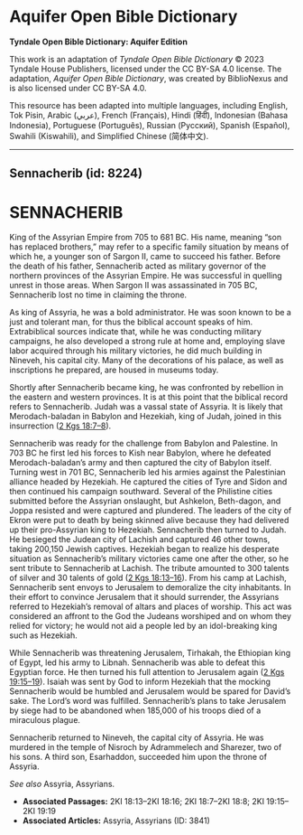 # Aquifer Open Bible Dictionary

**Tyndale Open Bible Dictionary: Aquifer Edition**

This work is an adaptation of *Tyndale Open Bible Dictionary* © 2023 Tyndale House Publishers, licensed under the CC BY\-SA 4\.0 license. The adaptation, *Aquifer Open Bible Dictionary*, was created by BiblioNexus and is also licensed under CC BY\-SA 4\.0\.

This resource has been adapted into multiple languages, including English, Tok Pisin, Arabic (عربي), French (Français), Hindi (हिंदी), Indonesian (Bahasa Indonesia), Portuguese (Português), Russian (Русский), Spanish (Español), Swahili (Kiswahili), and Simplified Chinese (简体中文).



--------------------------------

## Sennacherib (id: 8224)

SENNACHERIB
===========

King of the Assyrian Empire from 705 to 681 BC. His name, meaning “son has replaced brothers,” may refer to a specific family situation by means of which he, a younger son of Sargon II, came to succeed his father. Before the death of his father, Sennacherib acted as military governor of the northern provinces of the Assyrian Empire. He was successful in quelling unrest in those areas. When Sargon II was assassinated in 705 BC, Sennacherib lost no time in claiming the throne.

As king of Assyria, he was a bold administrator. He was soon known to be a just and tolerant man, for thus the biblical account speaks of him. Extrabiblical sources indicate that, while he was conducting military campaigns, he also developed a strong rule at home and, employing slave labor acquired through his military victories, he did much building in Nineveh, his capital city. Many of the decorations of his palace, as well as inscriptions he prepared, are housed in museums today.

Shortly after Sennacherib became king, he was confronted by rebellion in the eastern and western provinces. It is at this point that the biblical record refers to Sennacherib. Judah was a vassal state of Assyria. It is likely that Merodach\-baladan in Babylon and Hezekiah, king of Judah, joined in this insurrection ([2 Kgs 18:7–8](https://ref.ly/2Kgs18:7-2Kgs18:8)).

Sennacherib was ready for the challenge from Babylon and Palestine. In 703 BC he first led his forces to Kish near Babylon, where he defeated Merodach\-baladan’s army and then captured the city of Babylon itself. Turning west in 701 BC, Sennacherib led his armies against the Palestinian alliance headed by Hezekiah. He captured the cities of Tyre and Sidon and then continued his campaign southward. Several of the Philistine cities submitted before the Assyrian onslaught, but Ashkelon, Beth\-dagon, and Joppa resisted and were captured and plundered. The leaders of the city of Ekron were put to death by being skinned alive because they had delivered up their pro\-Assyrian king to Hezekiah. Sennacherib then turned to Judah. He besieged the Judean city of Lachish and captured 46 other towns, taking 200,150 Jewish captives. Hezekiah began to realize his desperate situation as Sennacherib’s military victories came one after the other, so he sent tribute to Sennacherib at Lachish. The tribute amounted to 300 talents of silver and 30 talents of gold ([2 Kgs 18:13–16](https://ref.ly/2Kgs18:13-2Kgs18:16)). From his camp at Lachish, Sennacherib sent envoys to Jerusalem to demoralize the city inhabitants. In their effort to convince Jerusalem that it should surrender, the Assyrians referred to Hezekiah’s removal of altars and places of worship. This act was considered an affront to the God the Judeans worshiped and on whom they relied for victory; he would not aid a people led by an idol\-breaking king such as Hezekiah.

While Sennacherib was threatening Jerusalem, Tirhakah, the Ethiopian king of Egypt, led his army to Libnah. Sennacherib was able to defeat this Egyptian force. He then turned his full attention to Jerusalem again ([2 Kgs 19:15–19](https://ref.ly/2Kgs19:15-2Kgs19:19)). Isaiah was sent by God to inform Hezekiah that the mocking Sennacherib would be humbled and Jerusalem would be spared for David’s sake. The Lord’s word was fulfilled. Sennacherib’s plans to take Jerusalem by siege had to be abandoned when 185,000 of his troops died of a miraculous plague.

Sennacherib returned to Nineveh, the capital city of Assyria. He was murdered in the temple of Nisroch by Adrammelech and Sharezer, two of his sons. A third son, Esarhaddon, succeeded him upon the throne of Assyria.

*See also* Assyria, Assyrians.

* **Associated Passages:** 2KI 18:13–2KI 18:16; 2KI 18:7–2KI 18:8; 2KI 19:15–2KI 19:19
* **Associated Articles:** Assyria, Assyrians (ID: 3841)

